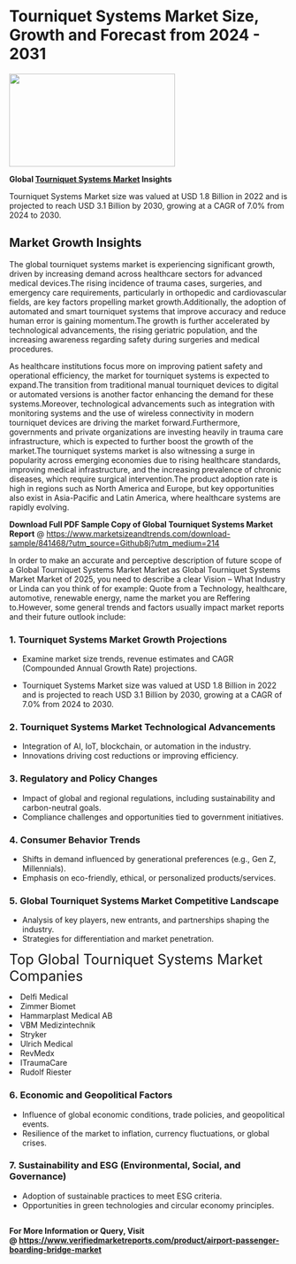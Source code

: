 <H1>Tourniquet Systems Market Size, Growth and Forecast from 2024 - 2031</H1><img class="aligncenter size-medium wp-image-584254" src="https://thirdeyenews.in/wp-content/uploads/2024/09/Global-Market-Research-300x168.jpeg" alt="" width="300" height="168" /><p><strong>Global&nbsp;<a href="https://www.marketsizeandtrends.com/download-sample/841468/?utm_source=Github8j?utm_medium=214">Tourniquet Systems Market</a> Insights</strong></p><p>Tourniquet Systems Market size was valued at USD 1.8 Billion in 2022 and is projected to reach USD 3.1 Billion by 2030, growing at a CAGR of 7.0% from 2024 to 2030.</p><p><h2>Market Growth Insights</h2> <p>The global tourniquet systems market is experiencing significant growth, driven by increasing demand across healthcare sectors for advanced medical devices.The rising incidence of trauma cases, surgeries, and emergency care requirements, particularly in orthopedic and cardiovascular fields, are key factors propelling market growth.Additionally, the adoption of automated and smart tourniquet systems that improve accuracy and reduce human error is gaining momentum.The growth is further accelerated by technological advancements, the rising geriatric population, and the increasing awareness regarding safety during surgeries and medical procedures.</p> <p>As healthcare institutions focus more on improving patient safety and operational efficiency, the market for tourniquet systems is expected to expand.The transition from traditional manual tourniquet devices to digital or automated versions is another factor enhancing the demand for these systems.Moreover, technological advancements such as integration with monitoring systems and the use of wireless connectivity in modern tourniquet devices are driving the market forward.Furthermore, governments and private organizations are investing heavily in trauma care infrastructure, which is expected to further boost the growth of the market.The tourniquet systems market is also witnessing a surge in popularity across emerging economies due to rising healthcare standards, improving medical infrastructure, and the increasing prevalence of chronic diseases, which require surgical intervention.The product adoption rate is high in regions such as North America and Europe, but key opportunities also exist in Asia-Pacific and Latin America, where healthcare systems are rapidly evolving.</p> <p><span class=""><strong>Download Full PDF Sample Copy of Global Tourniquet Systems Market Report</strong> @ <a href="https://www.marketsizeandtrends.com/download-sample/841468/?utm_source=Github8j?utm_medium=214" target="_blank">https://www.marketsizeandtrends.com/download-sample/841468/?utm_source=Github8j?utm_medium=214</a></span></p><p>In order to make an accurate and perceptive description of future scope of a Global&nbsp;Tourniquet Systems Market Market as Global&nbsp;Tourniquet Systems Market Market of 2025, you need to describe a clear Vision &ndash; What Industry or Linda can you think of for example: Quote from a Technology, healthcare, automotive, renewable energy, name the market you are Reffering to.However, some general trends and factors usually impact market reports and their future outlook include:</p><h3>1.&nbsp;<strong>Tourniquet Systems Market Growth Projections</strong></h3><ul><li>Examine market size trends, revenue estimates and CAGR (Compounded Annual Growth Rate) projections.</li><li><p>Tourniquet Systems Market size was valued at USD 1.8 Billion in 2022 and is projected to reach USD 3.1 Billion by 2030, growing at a CAGR of 7.0% from 2024 to 2030.</p></li></ul><h3>2.&nbsp;<strong>Tourniquet Systems Market Technological Advancements</strong></h3><ul><li>Integration of AI, IoT, blockchain, or automation in the industry.</li><li>Innovations driving cost reductions or improving efficiency.</li></ul><h3>3.&nbsp;<strong>Regulatory and Policy Changes</strong></h3><ul><li>Impact of global and regional regulations, including sustainability and carbon-neutral goals.</li><li>Compliance challenges and opportunities tied to government initiatives.</li></ul><h3>4.&nbsp;<strong>Consumer Behavior Trends</strong></h3><ul><li>Shifts in demand influenced by generational preferences (e.g., Gen Z, Millennials).</li><li>Emphasis on eco-friendly, ethical, or personalized products/services.</li></ul><h3>5.&nbsp;<strong>Global Tourniquet Systems Market Competitive Landscape</strong></h3><ul><li>Analysis of key players, new entrants, and partnerships shaping the industry.</li><li>Strategies for differentiation and market penetration.</li></ul><p data-pm-slice="1 1 []"><span style="color: inherit; font-family: inherit; font-size: 25px;">Top Global Tourniquet Systems Market Companies</span></p><div class="" data-test-id=""><p><li>Delfi Medical</li><li> Zimmer Biomet</li><li> Hammarplast Medical AB</li><li> VBM Medizintechnik</li><li> Stryker</li><li> Ulrich Medical</li><li> RevMedx</li><li> ITraumaCare</li><li> Rudolf Riester</li></p></div><h3>6.&nbsp;<strong>Economic and Geopolitical Factors</strong></h3><ul><li>Influence of global economic conditions, trade policies, and geopolitical events.</li><li>Resilience of the market to inflation, currency fluctuations, or global crises.</li></ul><h3>7.&nbsp;<strong>Sustainability and ESG (Environmental, Social, and Governance)</strong></h3><ul><li>Adoption of sustainable practices to meet ESG criteria.</li><li>Opportunities in green technologies and circular economy principles.</li></ul><h2><strong style="font-size: 14px;">For More Information or Query, Visit @&nbsp;</strong><a style="background-color: #ffffff; font-size: 14px;" href="https://www.marketsizeandtrends.com/report/tourniquet-systems-market/" target="_blank">https://www.verifiedmarketreports.com/product/airport-passenger-boarding-bridge-market</a></h2>